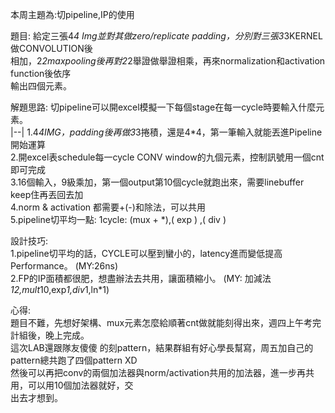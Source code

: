 本周主題為:切pipeline,IP的使用

題目:  給定三張4*4 Img並對其做zero/replicate padding，分別對三張3*3KERNEL做CONVOLUTION後  
相加，2*2maxpooling後再對2*2舉證做舉證相乘，再來normalization和activation function後依序  
輸出四個元素。  

解題思路:  切pipeline可以開excel模擬一下每個stage在每一cycle時要輸入什麼元素。  
|--|
1.4*4IMG，padding後再做3*3捲積，還是4*4，第一筆輸入就能丟進Pipeline開始運算    
2.開excel表schedule每一cycle CONV window的九個元素，控制訊號用一個cnt即可完成  
3.16個輸入，9級乘加，第一個output第10個cycle就跑出來，需要linebuffer keep住再丟回去加  
4.norm & activation 都需要+(-)和除法，可以共用  
5.pipeline切平均一點:  1cycle: (mux + *),(  exp  ) ,( div )   

設計技巧:    
1.pipeline切平均的話，CYCLE可以壓到蠻小的，latency進而變低提高Performance。    (MY:26ns)    
2.FP的IP面積都很肥，想盡辦法去共用，讓面積縮小。   (MY: 加減法*12,mult*10,exp*1,div*1,ln*1)

心得:    
題目不難，先想好架構、mux元素怎麼給順著cnt做就能刻得出來，週四上午考完計組後，晚上完成。  
這次LAB還跟隊友傻傻  的刻pattern，結果群組有好心學長幫寫，周五加自己的pattern總共跑了四個pattern XD    
然後可以再把conv的兩個加法器與norm/activation共用的加法器，進一步再共用，可以用10個加法器就好，交    
出去才想到。
